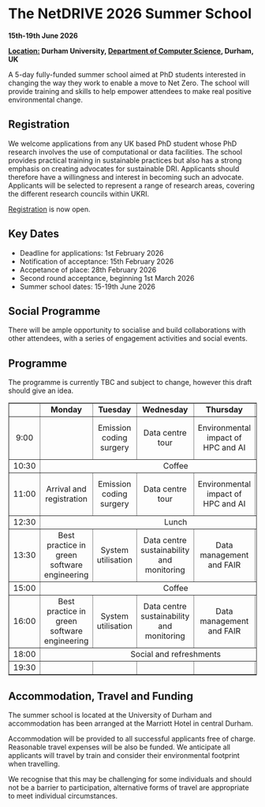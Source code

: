 # The NetDRIVE 2026 Summer School

**15th-19th June 2026**

**[Location:](location.md) Durham University, [Department of Computer Science](location.md), Durham, UK**

A 5-day fully-funded summer school aimed at PhD students interested in changing the way they work to enable a move to Net Zero. The school will provide training and skills to help empower attendees to make real positive environmental change.




## Registration

We welcome applications from any UK based PhD student whose PhD research involves the use of computational or data facilities. The school provides practical training in sustainable practices but also has a strong emphasis on creating advocates for sustainable DRI. Applicants should therefore have a willingness and interest in becoming such an advocate. Applicants will be selected to represent a range of research areas, covering the different research councils within UKRI. 


[Registration](https://forms.office.com/Pages/ResponsePage.aspx?id=i9hQcmhLKUW-RNWaLYpvlKHkTxd26sdLkOaQl2zCEXpUN0hRTURJM0daWDdORUVNTjVJQ0NINTNBWi4u) is now open.

## Key Dates

- Deadline for applications: 1st February 2026
- Notification of acceptance: 15th February 2026
- Accpetance of place: 28th February 2026
- Second round acceptance, beginning 1st March 2026
- Summer school dates: 15-19th June 2026


## Social Programme

There will be ample opportunity to socialise and build collaborations with other attendees, with a series of engagement activities and social events.


## Programme

The programme is currently TBC and subject to change, however this draft should give an idea.

<!-- <table border="1" cellspacing="0" cellpadding="5"> -->
<table border="1" style="width: 100%; text-align: center;">
<tr>
  <td></td>
  <td><b>Monday </b></td>
  <td><b>Tuesday </b></td>
  <td><b>Wednesday </b></td>
  <td><b>Thursday </b></td>
  <td><b>Friday </b></td>
  <td><b>Saturday </b></td>
</tr>
<tr>
  <td> 9:00 </td>
  <td> </td>
  <td> Emission coding surgery </td>
  <td> Data centre tour</td>
  <td> Environmental impact of HPC and AI </td>
  <td> Procurement and operational issues</td>
  <td rowspan=9> <a href="../hpcdays/social.html">Join the HPC Days Saturday Social!</a> </td>
</tr>
<tr>
  <td> 10:30 </td>
  <td colspan="5" align="center">Coffee</td>
</tr>
<tr>
  <td> 11:00 </td>
  <td> Arrival and registration</td>
  <td> Emission coding surgery</td>
  <td> Data centre tour</td>
  <td> Environmental impact of HPC and AI</td>
  <td> Procurement and operational issues</td>
<tr>
  <td> 12:30 </td>
  <td colspan="5" align="center">Lunch</td>
</tr>
<tr>
  <td> 13:30 </td>
  <td> Best practice in green software engineering </td>
  <td> System utilisation </td>
  <td> Data centre sustainability and monitoring </td>
  <td> Data management and FAIR</td>
  <td> Depart </td>
</tr>
<tr>
  <td> 15:00 </td>
  <td colspan="5" align="center">Coffee</td>
</tr>
<tr>
  <td> 16:00 </td>
  <td> Best practice in green software engineering</td>
  <td> System utilisation</td>
  <td> Data centre sustainability and monitoring </td>
  <td> Data management and FAIR</td>
  <td> </td>
</tr>
<tr>
  <td> 18:00 </td>
  <td colspan="5" align="center">Social and refreshments</td>
</tr>
<tr>
  <td> 19:30 </td>
  <td> </td>
  <td> </td>
  <td> </td>
  <td> </td>
  <td> </td>
</tr>
</table>

## Accommodation, Travel and Funding

The summer school is located at the University of Durham and accommodation has been arranged at the Marriott Hotel in central Durham.

Accommodation will be provided to all successful applicants free of charge. Reasonable travel expenses will be also be funded.  We anticipate all applicants will travel by train and consider their environmental footprint when travelling. 

We recognise that this may be challenging for some individuals and should not be a barrier to participation, alternative forms of travel are appropriate to meet individual circumstances. 


